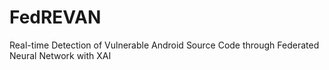 # FedREVAN
Real-time Detection of Vulnerable Android Source Code through Federated Neural Network with XAI
